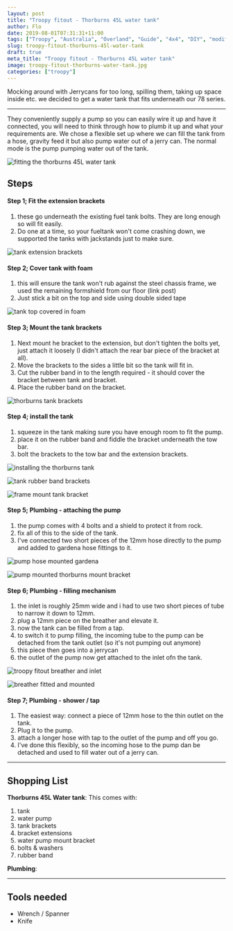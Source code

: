 ```yaml
---
layout: post
title: "Troopy fitout - Thorburns 45L water tank"
author: Flo
date: 2019-08-01T07:31:31+11:00
tags: ["Troopy", "Australia", "Overland", "Guide", "4x4", "DIY", "modification"]
slug: troopy-fitout-thorburns-45l-water-tank
draft: true
meta_title: "Troopy fitout - Thorburns 45L water tank"
image: troopy-fitout-thorburns-water-tank.jpg
categories: ["troopy"]
---
```


Mocking around with Jerrycans for too long, spilling them, taking up space inside etc. we decided to get a water tank that fits underneath our 78 series.<!-- end -->

---

They conveniently supply a pump so you can easily wire it up and have it connected, you will need to think through how to plumb it up and what your requirements are. We chose a flexible set up where we can fill the tank from a hose, gravity feed it but also pump water out of a jerry can. The normal mode is the pump pumping water out of the tank.

![fitting the thorburns 45L water tank](./troopy-fitout-fitting-the-tank.jpg)

## Steps

#### Step 1; Fit the extension brackets

1. these go underneath the existing fuel tank bolts. They are long enough so will fit easily.
2. Do one at a time, so your fueltank won't come crashing down, we supported the tanks with jackstands just to make sure.

![tank extension brackets](./troopy-fitout-mount-tank-extension-brackets.jpg)


#### Step 2; Cover tank with foam

1. this will ensure the tank won't rub against the steel chassis frame, we used the remaining formshield from our floor (link post)
2. Just stick a bit on the top and side using double sided tape

![tank top covered in foam](./troopy-fitout-foamshield-cover.jpg)

#### Step 3; Mount the tank brackets

1. Next mount he bracket to the extension, but don't tighten the bolts yet, just attach it loosely (I didn't attach the rear bar piece of the bracket at all).
2. Move the brackets to the sides a little bit so the tank will fit in.
3. Cut the rubber band in to the length required - it should cover the bracket between tank and bracket.
4. Place the rubber band on the bracket.

![thorburns tank brackets](./troopy-fitout-tank-brackets.jpg)

#### Step 4; install the tank

1. squeeze in the tank making sure you have enough room to fit the pump.
2. place it on the rubber band and fiddle the bracket underneath the tow bar.
3. bolt the brackets to the tow bar and the extension brackets.

![installing the thorburns tank](./troopy-fitout-thorburns-tank-fit.jpg)

![tank rubber band brackets](./troopy-fitout-bracket-rubber-band.jpg)

![frame mount tank bracket](./troopy-fitout-chassis-frame-mount.jpg)

#### Step 5; Plumbing - attaching the pump

1. the pump comes with 4 bolts and a shield to protect it from rock.
2. fix all of this to the side of the tank.
3. I've connected two short pieces of the 12mm hose directly to the pump and added to gardena hose fittings to it.

![pump hose mounted gardena](./troopy-fitout-pump-hose-connection.jpg)

![pump mounted thorburns mount bracket](./troopy-fitout-thorburns-pump-mounted.jpg)

#### Step 6; Plumbing - filling mechanism

1. the inlet is roughly 25mm wide and i had to use two short pieces of tube to narrow it down to 12mm.
2. plug a 12mm piece on the breather and elevate it.
3. now the tank can be filled from a tap.
4. to switch it to pump filling, the incoming tube to the pump can be detached from the tank outlet (so it's not pumping out anymore)
5. this piece then goes into a jerrycan
6. the outlet of the pump now get attached to the inlet ofn the tank.

![troopy fitout breather and inlet](./troopy-fitout-watertank-breather-inlet.jpg)

![breather fitted and mounted](./troopy-fitout-inlet-and-breather-fitted.jpg)

#### Step 7; Plumbing - shower / tap

1. The easiest way: connect a piece of 12mm hose to the thin outlet on the tank.
2. Plug it to the pump.
3. attach a longer hose with tap to the outlet of the pump and off you go.
4. I've done this flexibly, so the incoming hose to the pump dan be detached and used to fill water out of a jerry can.

---

## Shopping List

**Thorburns 45L Water tank**: This comes with:

1. tank
2. water pump
3. tank brackets
4. bracket extensions
5. water pump mount bracket
6. bolts & washers
7. rubber band

**Plumbing**:
   

---

## Tools needed

* Wrench / Spanner
* Knife
